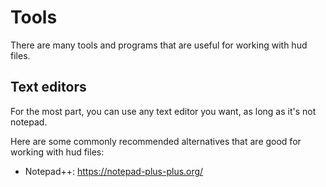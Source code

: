 # Tools

There are many tools and programs that are useful for working with hud files.

## Text editors

For the most part, you can use any text editor you want, as long as it's not notepad.

Here are some commonly recommended alternatives that are good for working with hud files:
* Notepad++: https://notepad-plus-plus.org/